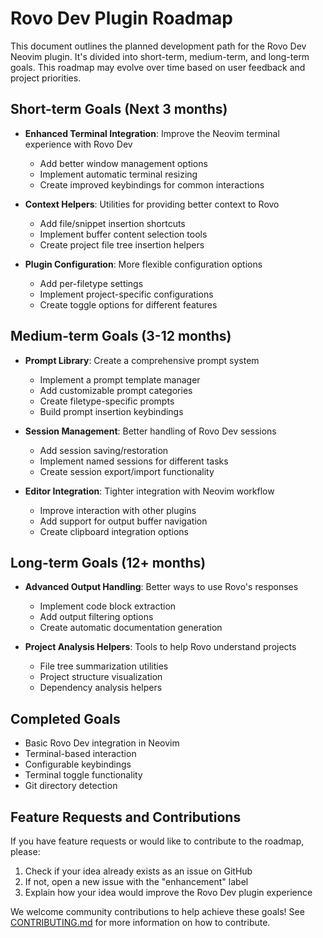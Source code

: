 # Rovo Dev Plugin Roadmap

This document outlines the planned development path for the Rovo Dev Neovim plugin. It's divided into short-term, medium-term, and long-term goals. This roadmap may evolve over time based on user feedback and project priorities.

## Short-term Goals (Next 3 months)

- **Enhanced Terminal Integration**: Improve the Neovim terminal experience with Rovo Dev
  - Add better window management options
  - Implement automatic terminal resizing
  - Create improved keybindings for common interactions

- **Context Helpers**: Utilities for providing better context to Rovo
  - Add file/snippet insertion shortcuts
  - Implement buffer content selection tools
  - Create project file tree insertion helpers

- **Plugin Configuration**: More flexible configuration options
  - Add per-filetype settings
  - Implement project-specific configurations
  - Create toggle options for different features

## Medium-term Goals (3-12 months)

- **Prompt Library**: Create a comprehensive prompt system
  - Implement a prompt template manager
  - Add customizable prompt categories
  - Create filetype-specific prompts
  - Build prompt insertion keybindings

- **Session Management**: Better handling of Rovo Dev sessions
  - Add session saving/restoration
  - Implement named sessions for different tasks
  - Create session export/import functionality

- **Editor Integration**: Tighter integration with Neovim workflow
  - Improve interaction with other plugins
  - Add support for output buffer navigation
  - Create clipboard integration options

## Long-term Goals (12+ months)

- **Advanced Output Handling**: Better ways to use Rovo's responses
  - Implement code block extraction
  - Add output filtering options
  - Create automatic documentation generation

- **Project Analysis Helpers**: Tools to help Rovo understand projects
  - File tree summarization utilities
  - Project structure visualization
  - Dependency analysis helpers

## Completed Goals

- Basic Rovo Dev integration in Neovim
- Terminal-based interaction
- Configurable keybindings
- Terminal toggle functionality
- Git directory detection

## Feature Requests and Contributions

If you have feature requests or would like to contribute to the roadmap, please:

1. Check if your idea already exists as an issue on GitHub
2. If not, open a new issue with the "enhancement" label
3. Explain how your idea would improve the Rovo Dev plugin experience

We welcome community contributions to help achieve these goals! See [CONTRIBUTING.md](CONTRIBUTING.md) for more information on how to contribute.
